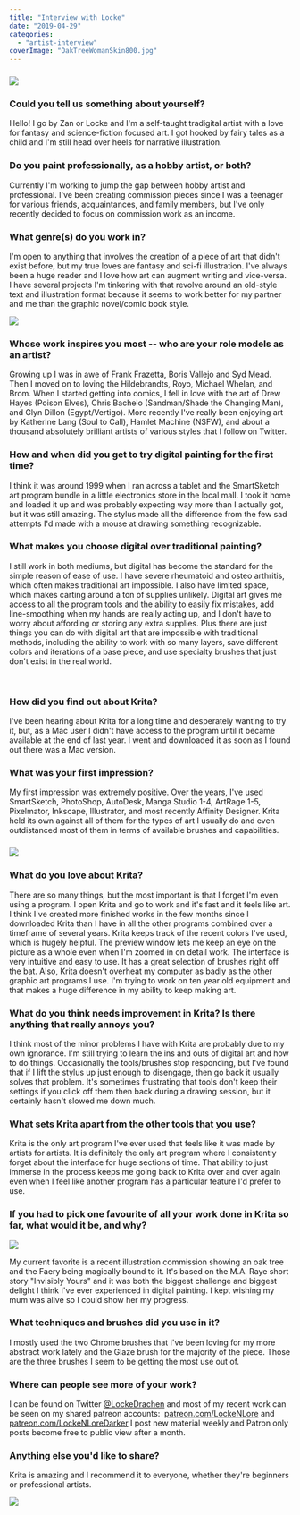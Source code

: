 ```yaml
---
title: "Interview with Locke"
date: "2019-04-29"
categories: 
  - "artist-interview"
coverImage: "OakTreeWomanSkin800.jpg"
---
```


### ![](images/KritaNomadSoldier800.jpg)

### Could you tell us something about yourself?

Hello! I go by Zan or Locke and I'm a self-taught tradigital artist with a love for fantasy and science-fiction focused art. I got hooked by fairy tales as a child and I'm still head over heels for narrative illustration.

### Do you paint professionally, as a hobby artist, or both?

Currently I'm working to jump the gap between hobby artist and professional. I've been creating commission pieces since I was a teenager for various friends, acquaintances, and family members, but I've only recently decided to focus on commission work as an income.

### What genre(s) do you work in?

I'm open to anything that involves the creation of a piece of art that didn't exist before, but my true loves are fantasy and sci-fi illustration. I've always been a huge reader and I love how art can augment writing and vice-versa. I have several projects I'm tinkering with that revolve around an old-style text and illustration format because it seems to work better for my partner and me than the graphic novel/comic book style.

![](images/RedRoses800.jpg)

### Whose work inspires you most -- who are your role models as an artist?

Growing up I was in awe of Frank Frazetta, Boris Vallejo and Syd Mead. Then I moved on to loving the Hildebrandts, Royo, Michael Whelan, and Brom. When I started getting into comics, I fell in love with the art of Drew Hayes (Poison Elves), Chris Bachelo (Sandman/Shade the Changing Man), and Glyn Dillon (Egypt/Vertigo). More recently I've really been enjoying art by Katherine Lang (Soul to Call), Hamlet Machine (NSFW), and about a thousand absolutely brilliant artists of various styles that I follow on Twitter.

### How and when did you get to try digital painting for the first time?

I think it was around 1999 when I ran across a tablet and the SmartSketch art program bundle in a little electronics store in the local mall. I took it home and loaded it up and was probably expecting way more than I actually got, but it was still amazing. The stylus made all the difference from the few sad attempts I'd made with a mouse at drawing something recognizable.

### What makes you choose digital over traditional painting?

I still work in both mediums, but digital has become the standard for the simple reason of ease of use. I have severe rheumatoid and osteo arthritis, which often makes traditional art impossible. I also have limited space, which makes carting around a ton of supplies unlikely. Digital art gives me access to all the program tools and the ability to easily fix mistakes, add line-smoothing when my hands are really acting up, and I don't have to worry about affording or storing any extra supplies. Plus there are just things you can do with digital art that are impossible with traditional methods, including the ability to work with so many layers, save different colors and iterations of a base piece, and use specialty brushes that just don't exist in the real world.

 

### How did you find out about Krita?

I've been hearing about Krita for a long time and desperately wanting to try it, but, as a Mac user I didn't have access to the program until it became available at the end of last year. I went and downloaded it as soon as I found out there was a Mac version.

### What was your first impression?

My first impression was extremely positive. Over the years, I've used SmartSketch, PhotoShop, AutoDesk, Manga Studio 1-4, ArtRage 1-5, Pixelmator, Inkscape, Illustrator, and most recently Affinity Designer. Krita held its own against all of them for the types of art I usually do and even outdistanced most of them in terms of available brushes and capabilities.

### ![](images/Portal800.jpg)

### What do you love about Krita?

There are so many things, but the most important is that I forget I'm even using a program. I open Krita and go to work and it's fast and it feels like art. I think I've created more finished works in the few months since I downloaded Krita than I have in all the other programs combined over a timeframe of several years. Krita keeps track of the recent colors I've used, which is hugely helpful. The preview window lets me keep an eye on the picture as a whole even when I'm zoomed in on detail work. The interface is very intuitive and easy to use. It has a great selection of brushes right off the bat. Also, Krita doesn't overheat my computer as badly as the other graphic art programs I use. I'm trying to work on ten year old equipment and that makes a huge difference in my ability to keep making art.

### What do you think needs improvement in Krita? Is there anything that really annoys you?

I think most of the minor problems I have with Krita are probably due to my own ignorance. I'm still trying to learn the ins and outs of digital art and how to do things. Occasionally the tools/brushes stop responding, but I've found that if I lift the stylus up just enough to disengage, then go back it usually solves that problem. It's sometimes frustrating that tools don't keep their settings if you click off them then back during a drawing session, but it certainly hasn't slowed me down much.

### What sets Krita apart from the other tools that you use?

Krita is the only art program I've ever used that feels like it was made by artists for artists. It is definitely the only art program where I consistently forget about the interface for huge sections of time. That ability to just immerse in the process keeps me going back to Krita over and over again even when I feel like another program has a particular feature I'd prefer to use.

### If you had to pick one favourite of all your work done in Krita so far, what would it be, and why?

![](images/OakTreeWomanSkin800.jpg)

My current favorite is a recent illustration commission showing an oak tree and the Faery being magically bound to it. It's based on the M.A. Raye short story "Invisibly Yours" and it was both the biggest challenge and biggest delight I think I've ever experienced in digital painting. I kept wishing my mum was alive so I could show her my progress.

### What techniques and brushes did you use in it?

I mostly used the two Chrome brushes that I've been loving for my more abstract work lately and the Glaze brush for the majority of the piece. Those are the three brushes I seem to be getting the most use out of.

### Where can people see more of your work?

I can be found on Twitter [@LockeDrachen](https://twitter.com/LockeDrachen) and most of my recent work can be seen on my shared patreon accounts:  [patreon.com/LockeNLore](https://www.patreon.com/LockeNLore) and [patreon.com/LockeNLoreDarker](https://patreon.com/LockeNLoreDarker) I post new material weekly and Patron only posts become free to public view after a month.

### Anything else you'd like to share?

Krita is amazing and I recommend it to everyone, whether they're beginners or professional artists.

![](images/WraithTango32119800.jpg)
